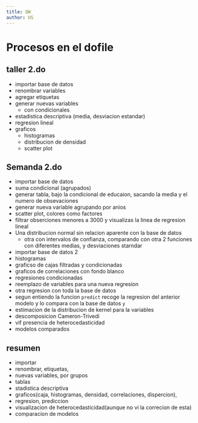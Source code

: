 ```yaml
---
title: QW
author: US
---
```



# Procesos en el dofile

## taller 2.do
- importar base de datos 
- renombrar variables
- agregar etiquetas
- generar nuevas variables
    - con condicionales
- estadistica descriptiva (media, desviacion estandar)
- regresion lineal
- graficos 
    - histogramas
    - distribucion de densidad
    - scatter plot

## Semanda 2.do

- importar base de datos 
- suma condicional (agrupados)
- generar tabla, bajo la condicional de educaion, sacando la media y el numero de obsevaciones
- generar nueva variable agrupando por anios
- scatter plot, colores como factores
- filtrar obserciones menores a 3000 y visualizas la linea de regresion lineal
- Una distribucion normal sin relacion aparente con la base de datos
    - otra con intervalos de confianza, comparando con otra 2 funciones con diferentes medias, y desviaciones starndar
- importar base de datos 2 
- histogramas 
- graficso de cajas filtradas y condicionadas
- graficos de correlaciones con fondo blanco 
- regresiones condicionadas
- reemplazo de variables para una nueva regresion
- otra regresion con toda la base de datos
- segun entiendo la funcion `predict` recoge la regresion del anterior modelo  y lo compara con la base de datos `y`
- estimacion de la distribucion de kernel para la variables
- descomposicion Cameron-Trivedi 
- vif presencia de heterocedasticidad
- modelos comparados 

## resumen

- importar
- renombrar, etiquetas, 
- nuevas variables, por grupos
- tablas 
- stadistica descriptiva 
- graficos(caja, histogramas, densidad, correlaciones, dispercion),
- regresion, prediccion
- visualizacion de heterocedasticidad(aunque no vi la correcion de esta)
- comparacion de modelos
